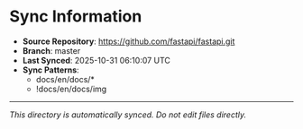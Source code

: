 # Sync Information

- **Source Repository**: https://github.com/fastapi/fastapi.git
- **Branch**: master
- **Last Synced**: 2025-10-31 06:10:07 UTC
- **Sync Patterns**:
  - docs/en/docs/*
  - !docs/en/docs/img

---
*This directory is automatically synced. Do not edit files directly.*
